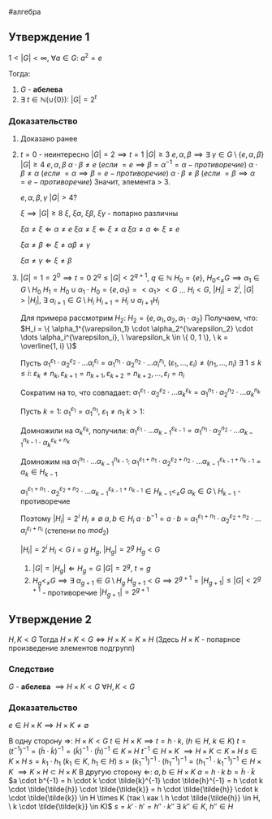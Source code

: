 #алгебра 
## Утверждение 1
$1 < |G| < \infty, \ \forall a \in G: \ a^2 = e$

Тогда:
1. $G$ - **абелева**
2. $\exists \ t \in \mathbb{N}(\cup \{ 0\}): \ |G| = 2^t$
### Доказательство
1. Доказано ранее
2. $t = 0$ - неинтересно
	$|G| = 2 \implies t = 1$
	$|G| \geq 3$
		$e, \alpha, \beta \implies \exists \ \gamma \in G \setminus \{ e, \alpha, \beta \}$
	$|G| \geq 4$
	$e, \alpha, \beta$
	$\alpha \cdot \beta \neq e \ (если \ = e \implies \beta = \alpha^{-1} = \alpha - противоречие)$
	$\alpha \cdot \beta \neq \alpha \ (если \ = \alpha \implies \beta = e - противоречие)$
	$\alpha \cdot \beta \neq \beta \ (если \ = \beta \implies \alpha = e - противоречие)$
	Значит, элемента > 3.
	
	$e, \alpha, \beta, \gamma$
	$|G| > 4?$
	
	$\xi \implies |G| \geq 8$
	$\xi, \ \xi \alpha, \  \xi \beta, \  \xi \gamma$ - попарно различны
	
	$\xi \alpha \neq \xi \Leftarrow \alpha \neq e$
	$\xi \alpha \neq \xi \Leftarrow \xi \neq \alpha$
	$\xi \alpha \neq \alpha \Leftarrow \xi \neq e$
	
	$\xi \alpha \neq \beta \Leftarrow \xi \neq \alpha \beta \neq \gamma$
	
	$\xi \alpha \neq \gamma \Leftarrow \xi \neq \beta$
	
3. $|G| = 1 = 2^0 \implies t = 0$
	$2^q \leq |G| < 2^{q + 1}, \ q \in \mathbb{N}$
	$H_0 = \{ e \}, \ H_0 <_{\neq} G \implies \alpha_1 \in G \setminus H_0$
	$H_1 = H_0 \cup \alpha_1 \cdot H_0 = \{ e, \alpha_1 \} = <\alpha_1> \ < G$
	$\dots$
	$H_i < G, \ |H_i| = 2^i, \ |G| > |H_i|, \ \exists \ \alpha_{i + 1} \in G \setminus H_i$
	$H_{i + 1} = H_i \cup \alpha_{i + 1} H_i$
	
	Для примера рассмотрим $H_2$:
		$H_2 = \{ e, \alpha_1, \alpha_2, \alpha_1 \cdot \alpha_2 \}$
	Получаем, что:
	$H_i = \{ \alpha_1^{\varepsilon_1} \cdot \alpha_2^{\varepsilon_2} \cdot \dots \alpha_i^{\varepsilon_i}, \ \varepsilon_k \in \{ 0, 1 \}, \ k = \overline{1, i} \}$
	
	Пусть $\alpha_1^{\varepsilon_1} \cdot \alpha_2^{\varepsilon_2} \cdot \dots \alpha_i^{\varepsilon_i} = \alpha_1^{n_1} \cdot \alpha_2^{n_2} \cdot \dots \alpha_i^{n_i}, \ (\varepsilon_1, \dots, \varepsilon_i) \neq (n_1, \dots, n_i)$
	$\exists \ 1 \leq k \leq i: \ \varepsilon_k \neq n_k, \varepsilon_{k + 1} = n_{k + 1}, \varepsilon_{k + 2} = n_{k + 2}, \dots, \varepsilon_i = n_i$
	
	Сократим на то, что совпадает:
	$\alpha_1^{\varepsilon_1} \cdot \alpha_2^{\varepsilon_2} \cdot \dots \alpha_k^{\varepsilon_k} = \alpha_1^{n_1} \cdot \alpha_2^{n_2} \cdot \dots \alpha_k^{n_k}$
	
	Пусть $k = 1$:
	$\alpha_1^{\varepsilon_1} = \alpha_1^{n_1}, \ \varepsilon_1 \neq n_1$
	$k > 1$:
	
	Домножили на $\alpha_k^{\varepsilon_k}$, получили:
	 $\alpha_1^{\varepsilon_1} \cdot \dots \alpha_{k - 1}^{\varepsilon_{k - 1}} = \alpha_1^{n_1} \cdot \alpha_2^{n_2} \cdot \dots \alpha_{k - 1}^{n_{k - 1}} \cdot \alpha_{k}^{\varepsilon_k + n_k}$
	
	Домножим на $\alpha_1^{n_1} \cdot \dots \alpha_{k - 1}^{n_{k - 1}}$:
	$\alpha_1^{\varepsilon_1 + n_1} \cdot \alpha_2^{\varepsilon_2 + n_2} \cdot \dots \alpha_{k - 1}^{\varepsilon_{k - 1} + n_{k - 1}} = \alpha_k \in H_{k - 1}$
	
	$\alpha_1^{\varepsilon_1 + n_1} \cdot \alpha_2^{\varepsilon_2 + n_2} \cdot \dots \alpha_{k - 1}^{\varepsilon_{k - 1} + n_{k - 1}} \in H_{k - 1} <_{\neq} G$
	$\alpha_k \in G \setminus H_{k - 1}$ - противоречие
	
	Поэтому $|H_i| = 2^i$
	$H_i \neq \emptyset$
	$a, b \in H_i$
	$a \cdot b^{-1} = a \cdot b = \alpha_{1}^{\varepsilon_1 + n_1} \cdot \alpha_{2}^{\varepsilon_2 + n_2} \cdot \dots \alpha_{i}^{\varepsilon_i + n_i}$ (степени по $mod_2$)
	
	$|H_i| = 2^i$
	$H_i < G$
	$i = g$
	$H_g, \ |H_g| = 2^g$
	$H_g < G$
	1) $|G| = |H_g| \Leftarrow H_g = G$
		$|G| = 2^g, \ t = g$
	2) $H_g <_{\neq} G \implies \exists \ \alpha_{g + 1} \in G \setminus H_g$
		$H_{g + 1} < G \implies 2^{g + 1} = |H_{g + 1}| \leq |G| < 2^{g + 1}$ - противоречие
		$|H_{g + 1}| = 2^{g + 1}$

## Утверждение 2
$H, K < G$
Тогда $H \times K < G \iff H \times K = K \times H$
(Здесь $H \times K$ - попарное произведение элементов подгрупп)

### Следствие
$G$ - **абелева** $\implies H \times K < G \ \forall H, K < G$

### Доказательство
$e \in H \times K \implies H \times K \neq \emptyset$

В одну сторону $\Rightarrow$:
	$H \times K < G$
	$t \in H \times K \implies t = h \cdot k, \ (h \in H, \ k \in K)$
	$t = (t^{-1})^{-1} = (\tilde{h} \cdot \tilde{k})^{-1} = (\tilde{k})^{-1} \cdot (\tilde{h})^{-1} \in K \times H$
	$t^{-1} \in H \times K$
	$\implies H \times K \subset K \times H$
	$s \in K \times H$
	$s = k_1 \cdot h_1 \ (k_1 \in K, \ h_1 \in H)$
	$s = (k_1^{-1})^{-1} \cdot (h_1^{-1})^{-1} = (h_1^{-1} \cdot k_1^{-1})^{-1} \in H \times K$
	$\implies K \times H \subset H \times K$
В другую сторону $\Leftarrow$:
	$a, b \in H \times K$
	$a = h \cdot k$
	$b = \tilde{h} \cdot \tilde{k}$
	$a \cdot b^{-1} = h \cdot k \cdot \tilde{k}^{-1} \cdot \tilde{h}^{-1} = h \cdot k \cdot \tilde{\tilde{h}} \cdot \tilde{\tilde{k}} = h \cdot \tilde{\tilde{h}} \cdot k \cdot \tilde{\tilde{k}} \in H \times K (так \ как \ h \cdot \tilde{\tilde{h}} \in H, \ k \cdot \tilde{\tilde{k}} \in K)$
	$s = k' \cdot h' = h'' \cdot k''$
	$\exists \ k'' \in K, \ h'' \in H$